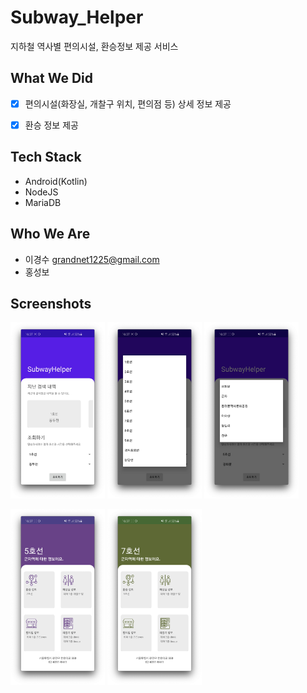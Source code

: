 # Subway_Helper
지하철 역사별 편의시설, 환승정보 제공 서비스


## What We Did
- [x] 편의시설(화장실, 개찰구 위치, 편의점 등) 상세 정보 제공
- [x] 환승 정보 제공


## Tech Stack
* Android(Kotlin)
* NodeJS
* MariaDB


## Who We Are
- 이경수 <grandnet1225@gmail.com>
- 홍성보


## Screenshots

<img src="./Screenshots/1_MainPage.png" width="30%"> <img src="./Screenshots/2_LineSpinner.png" width="30%"> <img src="./Screenshots/3_StationSpinner.png" width="30%"> 

<img src="./Screenshots/4_InfoPage_1.png" width="30%"> <img src="./Screenshots/5_InfoPage_2.png" width="30%">
